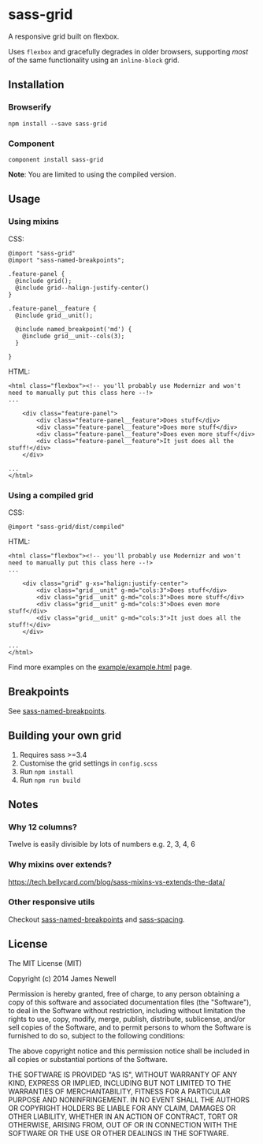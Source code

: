 # sass-grid

A responsive grid built on flexbox. 

Uses `flexbox` and gracefully degrades in older browsers, supporting *most* of the same functionality using an `inline-block` grid.

## Installation

### Browserify

    npm install --save sass-grid

### Component

    component install sass-grid
    
**Note**: You are limited to using the compiled version.
   
## Usage
    
### Using mixins

CSS:

    @import "sass-grid"
    @import "sass-named-breakpoints";
    
    .feature-panel {
      @include grid();
      @include grid--halign-justify-center()
    }
    
    .feature-panel__feature {
      @include grid__unit();
      
      @include named_breakpoint('md') {
        @include grid__unit--cols(3);
      }
      
    }

HTML:
    
    <html class="flexbox"><!-- you'll probably use Modernizr and won't need to manually put this class here --!>
    ...
    
        <div class="feature-panel">
            <div class="feature-panel__feature">Does stuff</div>
            <div class="feature-panel__feature">Does more stuff</div>
            <div class="feature-panel__feature">Does even more stuff</div>
            <div class="feature-panel__feature">It just does all the stuff!</div>
        </div>
        
    ...
    </html>
    
### Using a compiled grid

CSS:

    @import "sass-grid/dist/compiled"
        
HTML:
    
    <html class="flexbox"><!-- you'll probably use Modernizr and won't need to manually put this class here --!>
    ...
    
        <div class="grid" g-xs="halign:justify-center">
            <div class="grid__unit" g-md="cols:3">Does stuff</div>
            <div class="grid__unit" g-md="cols:3">Does more stuff</div>
            <div class="grid__unit" g-md="cols:3">Does even more stuff</div>
            <div class="grid__unit" g-md="cols:3">It just does all the stuff!</div>
        </div>
        
    ...
    </html>

Find more examples on the [example/example.html](http://digitaledgeit.github.io/sass-grid/example/example.html) page.

## Breakpoints

See [sass-named-breakpoints](https://www.npmjs.com/package/sass-named-breakpoints).

## Building your own grid

1. Requires sass >=3.4
2. Customise the grid settings in `config.scss`
3. Run `npm install`
4. Run `npm run build`
   
## Notes

### Why 12 columns? 
Twelve is easily divisible by lots of numbers e.g. 2, 3, 4, 6

### Why mixins over extends?

https://tech.bellycard.com/blog/sass-mixins-vs-extends-the-data/

### Other responsive utils

Checkout [sass-named-breakpoints](https://www.npmjs.com/package/sass-named-breakpoints) and [sass-spacing](https://www.npmjs.com/package/sass-spacing).

## License

The MIT License (MIT)

Copyright (c) 2014 James Newell

Permission is hereby granted, free of charge, to any person obtaining a copy of this software and associated documentation files (the "Software"), to deal in the Software without restriction, including without limitation the rights to use, copy, modify, merge, publish, distribute, sublicense, and/or sell copies of the Software, and to permit persons to whom the Software is furnished to do so, subject to the following conditions:

The above copyright notice and this permission notice shall be included in all copies or substantial portions of the Software.

THE SOFTWARE IS PROVIDED "AS IS", WITHOUT WARRANTY OF ANY KIND, EXPRESS OR IMPLIED, INCLUDING BUT NOT LIMITED TO THE WARRANTIES OF MERCHANTABILITY, FITNESS FOR A PARTICULAR PURPOSE AND NONINFRINGEMENT. IN NO EVENT SHALL THE AUTHORS OR COPYRIGHT HOLDERS BE LIABLE FOR ANY CLAIM, DAMAGES OR OTHER LIABILITY, WHETHER IN AN ACTION OF CONTRACT, TORT OR OTHERWISE, ARISING FROM, OUT OF OR IN CONNECTION WITH THE SOFTWARE OR THE USE OR OTHER DEALINGS IN THE SOFTWARE.